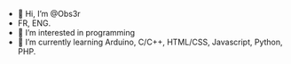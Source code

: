 - 👋 Hi, I’m @Obs3r
- FR, ENG.
- 👀 I’m interested in programming
- 🌱 I’m currently learning Arduino, C/C++, HTML/CSS, Javascript, Python, PHP.
<!---
Obs3r/Obs3r is a ✨ special ✨ repository because its `README.md` (this file) appears on your GitHub profile.
You can click the Preview link to take a look at your changes.
--->
